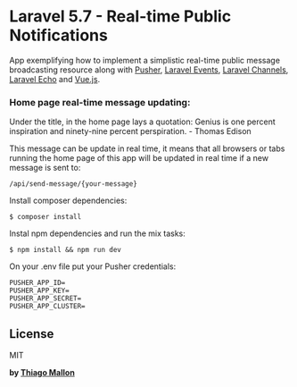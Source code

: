 # Laravel 5.7 -  Real-time Public Notifications

App exemplifying how to implement a simplistic real-time public message broadcasting resource along with [Pusher], [Laravel Events], [Laravel Channels], [Laravel Echo] and [Vue.js].

### Home page real-time message updating:
Under the title, in the home page lays a quotation: Genius is one percent inspiration and ninety-nine percent perspiration. - Thomas Edison

This message can be update in real time, it means that all browsers or tabs running the home page of this app will be updated in real time if a new message is sent to:
```
/api/send-message/{your-message}
```
Install composer dependencies:
```
$ composer install
```

Instal npm dependencies and run the mix tasks:
```
$ npm install && npm run dev
```

On your .env file put your Pusher credentials:
```
PUSHER_APP_ID=
PUSHER_APP_KEY=
PUSHER_APP_SECRET=
PUSHER_APP_CLUSTER=
```


License
----

MIT

**by [Thiago Mallon]**

 [Pusher]: <https://pusher.com/>
 [Vue.js]: <https://vuejs.org/>
 [Laravel Events]: <https://laravel.com/docs/5.7/events>
 [Laravel Channels]: <https://laravel.com/docs/5.7/broadcasting#defining-channel-classes>
 [Laravel Echo]: <https://laravel.com/docs/5.7/broadcasting#installing-laravel-echo>
 [pusher/pusher-php-server]: <https://packagist.org/packages/pusher/pusher-php-server>
 [laravel-echo]: <https://www.npmjs.com/package/laravel-echo>
 [pusher-js]: <https://www.npmjs.com/package/pusher-js>
 [Thiago Mallon]: <https://www.linkedin.com/in/thiago-mallon/>
